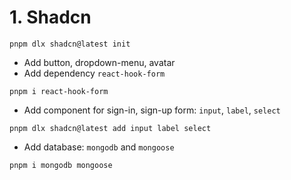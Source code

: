 # 1. Shadcn
```
pnpm dlx shadcn@latest init
``` 
- Add button, dropdown-menu, avatar
- Add dependency `react-hook-form`
```
pnpm i react-hook-form
```
- Add component for sign-in, sign-up form: `input`, `label`, `select`
```
pnpm dlx shadcn@latest add input label select
```
- Add database: `mongodb` and `mongoose`

```
pnpm i mongodb mongoose
```